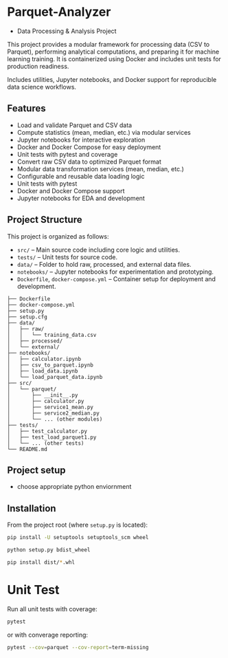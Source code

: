 # Parquet-Analyzer
- Data Processing & Analysis Project

This project provides a modular framework for processing data (CSV to Parquet), performing analytical computations, and preparing it for machine learning training. It is containerized using Docker and includes unit tests for production readiness.

Includes utilities, Jupyter notebooks, and Docker support for reproducible data science workflows.

## Features

- Load and validate Parquet and CSV data
- Compute statistics (mean, median, etc.) via modular services
- Jupyter notebooks for interactive exploration
- Docker and Docker Compose for easy deployment
- Unit tests with pytest and coverage
- Convert raw CSV data to optimized Parquet format
- Modular data transformation services (mean, median, etc.)
- Configurable and reusable data loading logic
- Unit tests with pytest
- Docker and Docker Compose support
- Jupyter notebooks for EDA and development


## Project Structure
This project is organized as follows:

- `src/` – Main source code including core logic and utilities.
- `tests/` – Unit tests for source code.
- `data/` – Folder to hold raw, processed, and external data files.
- `notebooks/` – Jupyter notebooks for experimentation and prototyping.
- `Dockerfile`, `docker-compose.yml` – Container setup for deployment and development.


```
├── Dockerfile
├── docker-compose.yml
├── setup.py
├── setup.cfg
├── data/
│   ├── raw/
│   │   └── training_data.csv
│   ├── processed/
│   └── external/
├── notebooks/
│   ├── calculator.ipynb
│   ├── csv_to_parquet.ipynb
│   ├── load_data.ipynb
│   └── load_parquet_data.ipynb
├── src/
│   └── parquet/
│       ├── __init__.py
│       ├── calculator.py
│       ├── service1_mean.py
│       ├── service2_median.py
│       └── ... (other modules)
├── tests/
│   ├── test_calculator.py
│   ├── test_load_parquet1.py
│   └── ... (other tests)
└── README.md
```

## Project setup
- choose appropriate python enviornment
## Installation

From the project root (where `setup.py` is located):

```sh
pip install -U setuptools setuptools_scm wheel
```
```sh
python setup.py bdist_wheel
```
```sh
pip install dist/*.whl
```

# Unit Test
Run all unit tests with coverage:
```sh
pytest
```
or with converage reporting:
```sh
pytest --cov=parquet --cov-report=term-missing
```
